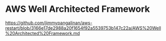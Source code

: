 # AWS Well Architected Framework

https://github.com/jimmypangalinan/aws-restart/blob/3166e17de2988a20f1654f92a5539753b147c22a/AWS%20Well%20Architected%20Framework.md
